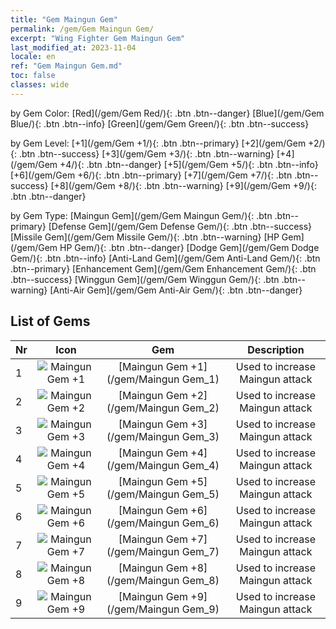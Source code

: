 ```yaml
---
title: "Gem Maingun Gem"
permalink: /gem/Gem Maingun Gem/
excerpt: "Wing Fighter Gem Maingun Gem"
last_modified_at: 2023-11-04
locale: en
ref: "Gem Maingun Gem.md"
toc: false
classes: wide
---
```


  by Gem Color:  [Red](/gem/Gem Red/){: .btn .btn--danger}   [Blue](/gem/Gem Blue/){: .btn .btn--info}   [Green](/gem/Gem Green/){: .btn .btn--success} 

  by Gem Level:  [+1](/gem/Gem +1/){: .btn .btn--primary}   [+2](/gem/Gem +2/){: .btn .btn--success}   [+3](/gem/Gem +3/){: .btn .btn--warning}   [+4](/gem/Gem +4/){: .btn .btn--danger}   [+5](/gem/Gem +5/){: .btn .btn--info}   [+6](/gem/Gem +6/){: .btn .btn--primary}   [+7](/gem/Gem +7/){: .btn .btn--success}   [+8](/gem/Gem +8/){: .btn .btn--warning}   [+9](/gem/Gem +9/){: .btn .btn--danger} 

  by Gem Type:  [Maingun Gem](/gem/Gem Maingun Gem/){: .btn .btn--primary}   [Defense Gem](/gem/Gem Defense Gem/){: .btn .btn--success}   [Missile Gem](/gem/Gem Missile Gem/){: .btn .btn--warning}   [HP Gem](/gem/Gem HP Gem/){: .btn .btn--danger}   [Dodge Gem](/gem/Gem Dodge Gem/){: .btn .btn--info}   [Anti-Land Gem](/gem/Gem Anti-Land Gem/){: .btn .btn--primary}   [Enhancement Gem](/gem/Gem Enhancement Gem/){: .btn .btn--success}   [Winggun Gem](/gem/Gem Winggun Gem/){: .btn .btn--warning}   [Anti-Air Gem](/gem/Gem Anti-Air Gem/){: .btn .btn--danger} 

## List of Gems

  |  Nr | Icon |      Gem        |   Description   |
  |:----|:----:|:---------------:|:---------------:|
  | 1 | ![Maingun Gem +1](/images/gem/bs1_img1.png) | [Maingun Gem +1](/gem/Maingun Gem_1) | Used to increase Maingun attack | 
  | 2 | ![Maingun Gem +2](/images/gem/bs1_img1.png) | [Maingun Gem +2](/gem/Maingun Gem_2) | Used to increase Maingun attack | 
  | 3 | ![Maingun Gem +3](/images/gem/bs1_img1.png) | [Maingun Gem +3](/gem/Maingun Gem_3) | Used to increase Maingun attack | 
  | 4 | ![Maingun Gem +4](/images/gem/bs1_img1.png) | [Maingun Gem +4](/gem/Maingun Gem_4) | Used to increase Maingun attack | 
  | 5 | ![Maingun Gem +5](/images/gem/bs1_img1.png) | [Maingun Gem +5](/gem/Maingun Gem_5) | Used to increase Maingun attack | 
  | 6 | ![Maingun Gem +6](/images/gem/bs1_img1.png) | [Maingun Gem +6](/gem/Maingun Gem_6) | Used to increase Maingun attack | 
  | 7 | ![Maingun Gem +7](/images/gem/bs1_img1.png) | [Maingun Gem +7](/gem/Maingun Gem_7) | Used to increase Maingun attack | 
  | 8 | ![Maingun Gem +8](/images/gem/bs1_img1.png) | [Maingun Gem +8](/gem/Maingun Gem_8) | Used to increase Maingun attack | 
  | 9 | ![Maingun Gem +9](/images/gem/bs1_img1.png) | [Maingun Gem +9](/gem/Maingun Gem_9) | Used to increase Maingun attack | 
